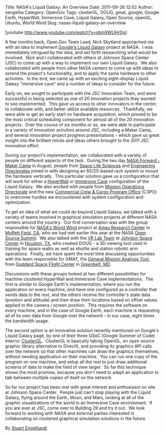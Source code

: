 Title: NASA's Liquid Galaxy: An Overview
Date: 2011-09-26 12:02
Author: sengelha
Category: OpenGov
Tags: clusterGL, DOUG, gmat, google, Google Earth, HyperWall, Immersive Cave, Liquid Galaxy, Open Source, openGL, Ubuntu, World Wind
Slug: nasas-liquid-galaxy-an-overview

[youtube http://www.youtube.com/watch?v=qbin9WUHrDg]

A few months back, Open.Gov Team Lead, Nick Skytland approached me with
an idea to implement [Google's Liquid Galaxy][] project at NASA.  I was
immediately intrigued by the idea, and set forth researching what would
be involved.  Nick and I collaborated with others at Johnson Space
Center (JSC) to come up with a way to implement our own Liquid Galaxy.
 We also collaborated with people from other NASA centers to come up
with ideas to extend the project's functionality, and to apply the same
hardware to other activities.  In the end, we came up with an exciting
eight-display Liquid Galaxy "immersive cave" and a number of ideas to
consider for the future.

Early on, we sought to participate with the JSC Innovation Team, and
were successful in being selected as one of 20 innovation projects they
wanted to see implemented.  This gave us access to other innovators in
the center, to collaborate with, and better utilize available resources.
 Thankfully, we were able to get an early start on hardware acquisition,
which proved to be the most critical scheduling component for almost all
of the 20 innovation projects.  Over the course of six months or so, we
were able to participate in a variety of innovation activities around
JSC, including a Maker Camp, and several innovation project progress
presentations - which gave us great insight into the brilliant minds and
ideas others brought to the 2011 JSC innovation effort.

During our project's implementation, we collaborated with a variety of
people on different aspects of the task.  During the two day [NASA
Forward - Maker Camp][] in August, people from [Space Life Sciences][]
and [Engineering Directorates][] joined in with designing an 80/20-based
rack system to mount the hardware vertically.  This particular solution
gave us a configuration that will work for either a [HyperWall][] or
[Immersive Cave][] configuration of the Liquid Galaxy.  We also worked
with people from [Mission Operations Directorate][] and the new
[Commercial Crew & Cargo Program Office][] (C3PO) to overcome hurdles we
encountered with system configuration and optimization.

To get an idea of what we could do beyond Liquid Galaxy, we talked with
a variety of teams involved in graphical simulation projects at
different NASA centers around the country.  Our first conversation was
with the group responsible for [NASA's World Wind][] project at [Ames
Research Center][] in [Moffett Field, CA][], who we had met earlier this
year at the NASA [Open Source Summit][].  We also talked with the [VR
Lab Team][] at [Johnson Space Center][] in [Houston, TX][], who created
DOUG - a 3D viewing tool used in training for space walks as well as
shuttle and station robotic arm operations.  Finally, we have spent the
most time discussing opportunities with the team responsible for GMAT,
the [General Mission Analysis Tool][], from [Goddard Space Flight
Center][] in [Greenbelt, MD][].

Discussions with these groups looked at two different possibilities for
machine clustered HyperWall and Immersive Cave implementations.  The
first is similar to Google Earth's implementation, where you run the
application on every machine, and have one configured as a controller
that sends data to the rest, and the others receive the controller's
state data (position and attitude) and then draw their locations based
on offset values applied to the camera / screen position.  This requires
the software on every machine, and in the case of Google Earth, each
machine is requesting all of its own data from Google over the network -
in our case, eight times the bandwidth usage.

The second option is an innovative solution recently mentioned on
Google's Liquid Galaxy page, by one of their three GSoC (Google Summer
of Code) Interns: [ClusterGL][].  ClusterGL is basically taking OpenGL,
an open source graphic library alternative to DirectX, and providing its
graphics API calls over the network so that other machines can draw the
graphics themselves, without needing application on their machine.  You
can run one copy of the program on one machine, and setup all the rest
to just draw additional screens of data to make the field of view
larger.  So far this technique shows the most promise, because you don't
need to adapt an application to talk between multiple copies of itself
on the network.

So far our project has been met with great interest and enthusiasm on
site at Johnson Space Center.  People just can't stop playing with the
Liquid Galaxy, flying around the Earth, Moon, and Mars, looking at all
of the graphic visualizations of the world in an Immersive Cave
environment.  If you are ever at JSC, come over to Building 29 and try
it out.  We look forward to working with NASA and external parties
interested in collaborating on clustered graphical simulation solutions
in the future.

By [Stuart Engelhardt][]

  [Google's Liquid Galaxy]: http://code.google.com/p/liquid-galaxy/
    "Google - Liquid Galaxy"
  [NASA Forward - Maker Camp]: http://open.nasa.gov/blog/2011/08/13/nasa-forward-maker-camp-2/
    "NASA Forward - Maker Camp"
  [Space Life Sciences]: http://spacelifesciences.nasa.gov
    "Space Life Sciences Directorate"
  [Engineering Directorates]: http://www.nasa.gov/centers/johnson/engineering/
    "Engineering Directorate"
  [HyperWall]: http://www.nas.nasa.gov/Groups/VisTech/hyperwall/
  [Immersive Cave]: http://en.wikipedia.org/wiki/Cave_Automatic_Virtual_Environment
    "Immersive Cave Technology"
  [Mission Operations Directorate]: http://www.nasa.gov/centers/johnson/about/people/orgs/
    "JSC People"
  [Commercial Crew & Cargo Program Office]: http://www.nasa.gov/offices/c3po/home/
    "Commercial Crew and Cargo Program Office"
  [NASA's World Wind]: http://worldwind.arc.nasa.gov/java/
    "NASA WorldWind"
  [Ames Research Center]: http://www.nasa.gov/centers/ames/home/
    "Ames Research Center - ARC"
  [Moffett Field, CA]: http://maps.google.com/maps?q=NASA+Ames+Research+Center,+Moffett+Field,+CA+94035&hl=en&sll=37.409846,-122.063427&sspn=0.156805,0.139217&vpsrc=0&t=h&z=15
    "Google Map of NASA ARC"
  [Open Source Summit]: http://www.nasa.gov/open/source/
    "Open Source Summit (OSS)"
  [VR Lab Team]: http://vrlab.jsc.nasa.gov "Virtual Reality Lab"
  [Johnson Space Center]: http://www.nasa.gov/centers/johnson/home/
    "Johnson Space Center"
  [Houston, TX]: http://maps.google.com/maps?q=johnson+space+center&hl=en&ll=29.561662,-95.093708&spn=0.042032,0.034804&sll=37.415228,-122.06265&sspn=0.039198,0.034804&vpsrc=0&t=h&z=15
    "Google Map of JSC"
  [General Mission Analysis Tool]: http://gmat.gsfc.nasa.gov/ "GMAT"
  [Goddard Space Flight Center]: http://www.nasa.gov/centers/goddard/home/
    "GSFC"
  [Greenbelt, MD]: http://maps.google.com/maps?q=Goddard+Space+Flight+Center,+Goddard,+Maryland&hl=en&ll=38.997308,-76.850824&spn=0.038356,0.034804&sll=38.997308,-76.85149&sspn=0.018778,0.017402&vpsrc=6&t=h&z=15
    "Google Map of GSFC"
  [ClusterGL]: http://code.google.com/p/liquid-galaxy/wiki/GSoC2011_ClusterGL
    "ClusterGL on GSoC 2011"
  [Stuart Engelhardt]: https://plus.google.com/109745357980497670136?rel=author
    "Stuart Engelhardt on Google+"
